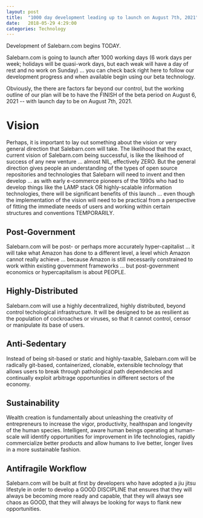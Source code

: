 ```yaml
---
layout: post
title:  "1000 day development leading up to launch on August 7th, 2021"
date:   2018-05-29 4:29:00
categories: Technology
---
```


Development of Salebarn.com begins TODAY.

Salebarn.com is going to launch after 1000 working days (6 work days per week; holidays will be quasi-work days, but each weak will have a day of rest and no work on Sunday) ... you can check back right here to follow our development progress and when available begin using our beta technology.  

Obviously, the there are factors far beyond our control, but the working outline of our plan will be to have the FINISH of the beta period on August 6, 2021 -- with launch day to be on August 7th, 2021.

# Vision

Perhaps, it is important to lay out something about the vision or very general direction that Salebarn.com will take.  The likelihood that the exact, current vision of Salebarn.com being successful, is like the likeihood of success of any new venture ... almost NIL, effectively ZERO. But the general direction gives people an understanding of the types of open source repositories and technologies that Salebarn will need to invent and then develop ... as with early e-commerce pioneers of the 1990s who had to develop things like the LAMP stack OR highly-scalable information technologies, there will be significant benefits of this launch ... even though the implementation of the vision will need to be practical from a perspective of fitting the immediate needs of users and working within certain structures and conventions TEMPORARILY.

## Post-Government

Salebarn.com will be post- or perhaps more accurately hyper-capitalist ... it will take what Amazon has done to a different level, a level which Amazon cannot really achieve ... because Amazon is still necessarily constrained to work within existing government frameworks ... but post-government economics or hypercapitalism is about PEOPLE.

## Highly-Distributed

Salebarn.com will use a highly decentralized, highly distributed, beyond control techological infrastructure. It will be designed to be as resilient as the population of cockroaches or viruses, so that it cannot control, censor or manipulate its base of users.

## Anti-Sedentary

Instead of being sit-based or static and highly-taxable, Salebarn.com will be radically git-based, containerized, clonable, extensible technology that allows users to break through pathological path dependencies and continually exploit arbitrage opportunities in different sectors of the economy.

## Sustainability

Wealth creation is fundamentally about unleashing the creativity of entrepreneurs to increase the vigor, productivity, healthspan and longevity of the human species. Intelligent, aware human beings operating at human-scale will identify opportunities for improvement in life technologies, rapidly commercialize better products and allow humans to live better, longer lives in a more sustainable fashion.  

## Antifragile Workflow

Salebarn.com will be built at first by developers who have adopted a jiu jitsu lifestyle in order to develop a GOOD DISCIPLINE that ensures that they will always be becoming more ready and capable, that they will always see chaos as GOOD, that they will always be looking for ways to flank new opportunities.
